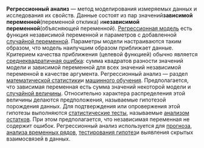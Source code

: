 **Регрессионный анализ** — метод моделирования измеряемых данных и исследования их свойств. Данные состоят из пар значений**зависимой переменной**(переменной отклика) и**независимой переменной**(объясняющей переменной). [Регрессионная модель](http://www.machinelearning.ru/wiki/index.php?title=%D0%A0%D0%B5%D0%B3%D1%80%D0%B5%D1%81%D1%81%D0%B8%D0%BE%D0%BD%D0%BD%D0%B0%D1%8F_%D0%BC%D0%BE%D0%B4%D0%B5%D0%BB%D1%8C "Регрессионная модель") есть функция независимой переменной и параметров с добавленной [случайной переменной](http://www.machinelearning.ru/wiki/index.php?title=%D0%A1%D0%BB%D1%83%D1%87%D0%B0%D0%B9%D0%BD%D0%B0%D1%8F_%D0%BF%D0%B5%D1%80%D0%B5%D0%BC%D0%B5%D0%BD%D0%BD%D0%B0%D1%8F&action=edit "Случайная переменная"). Параметры модели настраиваются таким образом, что модель наилучшим образом приближает данные. Критерием качества приближения (целевой функцией) обычно является [среднеквадратичная ошибка](http://www.machinelearning.ru/wiki/index.php?title=%D0%A1%D1%80%D0%B5%D0%B4%D0%BD%D0%B5%D0%BA%D0%B2%D0%B0%D0%B4%D1%80%D0%B0%D1%82%D0%B8%D1%87%D0%BD%D0%B0%D1%8F_%D0%BE%D1%88%D0%B8%D0%B1%D0%BA%D0%B0&action=edit "Среднеквадратичная ошибка"): сумма квадратов разности значений модели и зависимой переменной для всех значений независимой переменной в качестве аргумента. Регрессионный анализ — раздел [математической статистики](http://www.machinelearning.ru/wiki/index.php?title=%D0%9C%D0%B0%D1%82%D0%B5%D0%BC%D0%B0%D1%82%D0%B8%D1%87%D0%B5%D1%81%D0%BA%D0%B0%D1%8F_%D1%81%D1%82%D0%B0%D1%82%D0%B8%D1%81%D1%82%D0%B8%D0%BA%D0%B0 "Математическая статистика")и [машинного обучения](http://www.machinelearning.ru/wiki/index.php?title=%D0%9C%D0%B0%D1%88%D0%B8%D0%BD%D0%BD%D0%BE%D0%B5_%D0%BE%D0%B1%D1%83%D1%87%D0%B5%D0%BD%D0%B8%D0%B5 "Машинное обучение"). Предполагается, что зависимая переменная есть сумма значений некоторой модели и [случайной величины](http://www.machinelearning.ru/wiki/index.php?title=%D0%A1%D0%BB%D1%83%D1%87%D0%B0%D0%B9%D0%BD%D0%B0%D1%8F_%D0%B2%D0%B5%D0%BB%D0%B8%D1%87%D0%B8%D0%BD%D0%B0 "Случайная величина"). Относительно характера распределения этой величины делаются предположения, называемые гипотезой порождения данных. Для подтверждения или опровержения этой гипотезы выполняются [статистические тесты](http://www.machinelearning.ru/wiki/index.php?title=%D0%A1%D1%82%D0%B0%D1%82%D0%B8%D1%81%D1%82%D0%B8%D1%87%D0%B5%D1%81%D0%BA%D0%B8%D0%B9_%D1%82%D0%B5%D1%81%D1%82 "Статистический тест"), называемые [анализом остатков](http://www.machinelearning.ru/wiki/index.php?title=%D0%90%D0%BD%D0%B0%D0%BB%D0%B8%D0%B7_%D0%BE%D1%81%D1%82%D0%B0%D1%82%D0%BA%D0%BE%D0%B2&action=edit "Анализ остатков"). При этом предполагается, что независимая переменная не содержит ошибок. Регрессионный анализ используется для [прогноза](http://www.machinelearning.ru/wiki/index.php?title=%D0%9F%D1%80%D0%BE%D0%B3%D0%BD%D0%BE%D0%B7 "Прогноз"), [анализа временных рядов](http://www.machinelearning.ru/wiki/index.php?title=%D0%90%D0%BD%D0%B0%D0%BB%D0%B8%D0%B7_%D0%B2%D1%80%D0%B5%D0%BC%D0%B5%D0%BD%D0%BD%D1%8B%D1%85_%D1%80%D1%8F%D0%B4%D0%BE%D0%B2&action=edit "Анализ временных рядов"), [тестирования гипотез](http://www.machinelearning.ru/wiki/index.php?title=%D0%A2%D0%B5%D1%81%D1%82%D0%B8%D1%80%D0%BE%D0%B2%D0%B0%D0%BD%D0%B8%D0%B5_%D0%B3%D0%B8%D0%BF%D0%BE%D1%82%D0%B5%D0%B7&action=edit "Тестирование гипотез")и выявления скрытых взаимосвязей в данных.